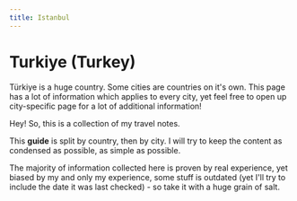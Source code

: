 ```yaml
---
title: Istanbul
---
```



# Turkiye (Turkey)

Türkiye is a huge country. Some cities are countries on it's own. This page has a lot of information which applies to every city, yet feel free to open up city-specific page for a lot of additional information!



Hey! So, this is a collection of my travel notes.

This **guide** is split by country, then by city. I will try to keep the content as condensed as possible, as simple as possible.

The majority of information collected here is proven by real experience, yet biased by my and only my experience, some stuff is outdated (yet I'll try to include the date it was last checked) - so take it with a huge grain of salt.